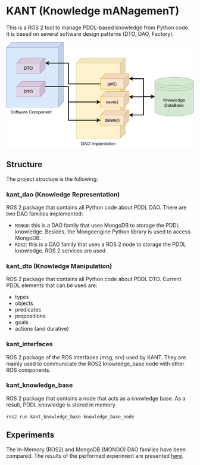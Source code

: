 # KANT (Knowledge mANagemenT)

This is a ROS 2 tool to manage PDDL-based knowledge from Python code. It is based on several software design patterns (DTO, DAO, Factory).

![](./diagram.png)


## Structure
The project structure is the following:

### kant_dao (Knowledge Representation)
ROS 2 package that contains all Python code about PDDL DAO. There are two DAO families implemented:
  - `MONGO`: this is a DAO family that uses MongoDB to storage the PDDL knowledge. Besides, the Mongoengine Python library is used to access MongoDB.
  - `ROS2`: this is a DAO family that uses a ROS 2 node to storage the PDDL knowledge. ROS 2 services are used.


### kant_dto (Knowledge Manipulation)
ROS 2 package that contains all Python code about PDDL DTO. Current PDDL elements that can be used are:
  - types
  - objects
  - predicates
  - propositions
  - goals
  - actions (and durative)


### kant_interfaces
ROS 2 package of the ROS interfaces (msg, srv) used by KANT. They are mainly used to communicate the ROS2 knowledge_base node with other ROS components.

### kant_knowledge_base
ROS 2 package that contains a node that acts as a knowledge base. As a result, PDDL knowledge is stored in memory.

```ros2 run kant_knowledge_base knowledge_base_node```

## Experiments

The In-Memory (ROS2) and MongoDB (MONGO) DAO families have been compared. The results of the performed experiment are presented [here](./Experiments/README.md).
